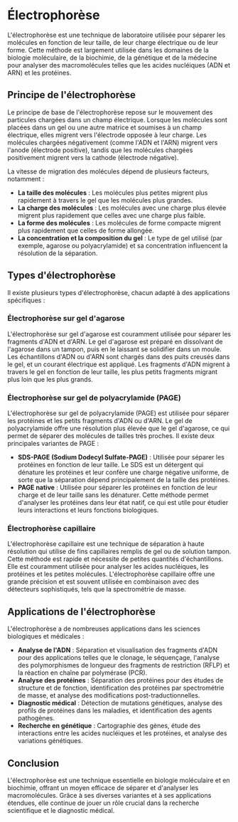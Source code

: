 # Électrophorèse

L'électrophorèse est une technique de laboratoire utilisée pour séparer les molécules en fonction de leur taille, de leur charge électrique ou de leur forme. Cette méthode est largement utilisée dans les domaines de la biologie moléculaire, de la biochimie, de la génétique et de la médecine pour analyser des macromolécules telles que les acides nucléiques (ADN et ARN) et les protéines.

## Principe de l'électrophorèse

Le principe de base de l'électrophorèse repose sur le mouvement des particules chargées dans un champ électrique. Lorsque les molécules sont placées dans un gel ou une autre matrice et soumises à un champ électrique, elles migrent vers l'électrode opposée à leur charge. Les molécules chargées négativement (comme l'ADN et l'ARN) migrent vers l'anode (électrode positive), tandis que les molécules chargées positivement migrent vers la cathode (électrode négative).

La vitesse de migration des molécules dépend de plusieurs facteurs, notamment :

- **La taille des molécules** : Les molécules plus petites migrent plus rapidement à travers le gel que les molécules plus grandes.
- **La charge des molécules** : Les molécules avec une charge plus élevée migrent plus rapidement que celles avec une charge plus faible.
- **La forme des molécules** : Les molécules de forme compacte migrent plus rapidement que celles de forme allongée.
- **La concentration et la composition du gel** : Le type de gel utilisé (par exemple, agarose ou polyacrylamide) et sa concentration influencent la résolution de la séparation.

## Types d'électrophorèse

Il existe plusieurs types d'électrophorèse, chacun adapté à des applications spécifiques :

### Électrophorèse sur gel d'agarose

L'électrophorèse sur gel d'agarose est couramment utilisée pour séparer les fragments d'ADN et d'ARN. Le gel d'agarose est préparé en dissolvant de l'agarose dans un tampon, puis en le laissant se solidifier dans un moule. Les échantillons d'ADN ou d'ARN sont chargés dans des puits creusés dans le gel, et un courant électrique est appliqué. Les fragments d'ADN migrent à travers le gel en fonction de leur taille, les plus petits fragments migrant plus loin que les plus grands.

### Électrophorèse sur gel de polyacrylamide (PAGE)

L'électrophorèse sur gel de polyacrylamide (PAGE) est utilisée pour séparer les protéines et les petits fragments d'ADN ou d'ARN. Le gel de polyacrylamide offre une résolution plus élevée que le gel d'agarose, ce qui permet de séparer des molécules de tailles très proches. Il existe deux principales variantes de PAGE :

- **SDS-PAGE (Sodium Dodecyl Sulfate-PAGE)** : Utilisée pour séparer les protéines en fonction de leur taille. Le SDS est un détergent qui dénature les protéines et leur confère une charge négative uniforme, de sorte que la séparation dépend principalement de la taille des protéines.
- **PAGE native** : Utilisée pour séparer les protéines en fonction de leur charge et de leur taille sans les dénaturer. Cette méthode permet d'analyser les protéines dans leur état natif, ce qui est utile pour étudier leurs interactions et leurs fonctions biologiques.

### Électrophorèse capillaire

L'électrophorèse capillaire est une technique de séparation à haute résolution qui utilise de fins capillaires remplis de gel ou de solution tampon. Cette méthode est rapide et nécessite de petites quantités d'échantillons. Elle est couramment utilisée pour analyser les acides nucléiques, les protéines et les petites molécules. L'électrophorèse capillaire offre une grande précision et est souvent utilisée en combinaison avec des détecteurs sophistiqués, tels que la spectrométrie de masse.

## Applications de l'électrophorèse

L'électrophorèse a de nombreuses applications dans les sciences biologiques et médicales :

- **Analyse de l'ADN** : Séparation et visualisation des fragments d'ADN pour des applications telles que le clonage, le séquençage, l'analyse des polymorphismes de longueur des fragments de restriction (RFLP) et la réaction en chaîne par polymérase (PCR).
- **Analyse des protéines** : Séparation des protéines pour des études de structure et de fonction, identification des protéines par spectrométrie de masse, et analyse des modifications post-traductionnelles.
- **Diagnostic médical** : Détection de mutations génétiques, analyse des profils de protéines dans les maladies, et identification des agents pathogènes.
- **Recherche en génétique** : Cartographie des gènes, étude des interactions entre les acides nucléiques et les protéines, et analyse des variations génétiques.

## Conclusion

L'électrophorèse est une technique essentielle en biologie moléculaire et en biochimie, offrant un moyen efficace de séparer et d'analyser les macromolécules. Grâce à ses diverses variantes et à ses applications étendues, elle continue de jouer un rôle crucial dans la recherche scientifique et le diagnostic médical.